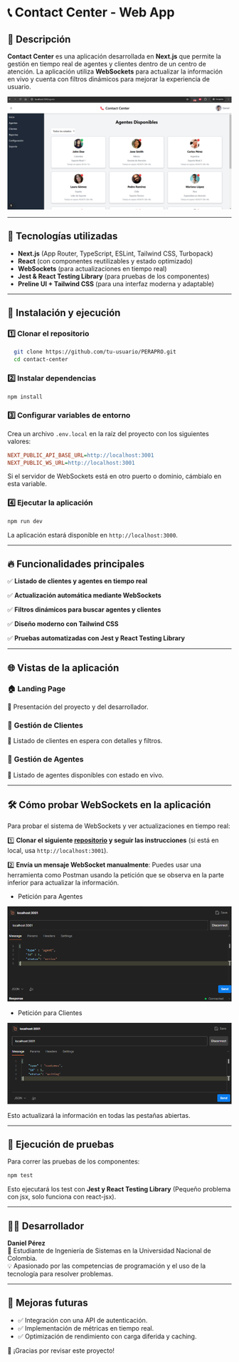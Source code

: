 # 📞 Contact Center - Web App

## 📌 Descripción
**Contact Center** es una aplicación desarrollada en **Next.js** que permite la gestión en tiempo real de agentes y clientes dentro de un centro de atención. La aplicación utiliza **WebSockets** para actualizar la información en vivo y cuenta con filtros dinámicos para mejorar la experiencia de usuario.

![Vista agentes](./assets/vistaAgentes.png)

---

## 🚀 Tecnologías utilizadas
- **Next.js** (App Router, TypeScript, ESLint, Tailwind CSS, Turbopack)
- **React** (con componentes reutilizables y estado optimizado)
- **WebSockets** (para actualizaciones en tiempo real)
- **Jest & React Testing Library** (para pruebas de los componentes)
- **Preline UI + Tailwind CSS** (para una interfaz moderna y adaptable)

---

## 🔧 Instalación y ejecución

### 1️⃣ **Clonar el repositorio**
```sh
  git clone https://github.com/tu-usuario/PERAPRO.git
  cd contact-center
```

### 2️⃣ **Instalar dependencias**
```sh
npm install
```

### 3️⃣ **Configurar variables de entorno**
Crea un archivo `.env.local` en la raíz del proyecto con los siguientes valores:
```ini
NEXT_PUBLIC_API_BASE_URL=http://localhost:3001
NEXT_PUBLIC_WS_URL=http://localhost:3001
```
Si el servidor de WebSockets está en otro puerto o dominio, cámbialo en esta variable.

### 4️⃣ **Ejecutar la aplicación**
```sh
npm run dev
```
La aplicación estará disponible en `http://localhost:3000`.

---

## 🔥 Funcionalidades principales
✅ **Listado de clientes y agentes en tiempo real**

✅ **Actualización automática mediante WebSockets**

✅ **Filtros dinámicos para buscar agentes y clientes**

✅ **Diseño moderno con Tailwind CSS**

✅ **Pruebas automatizadas con Jest y React Testing Library**

---

## 🌐 Vistas de la aplicación

### 🏠 **Landing Page**
📍 Presentación del proyecto y del desarrollador.

### 👥 **Gestión de Clientes**
📍 Listado de clientes en espera con detalles y filtros.

### 🏢 **Gestión de Agentes**
📍 Listado de agentes disponibles con estado en vivo.

---

## 🛠️ Cómo probar WebSockets en la aplicación
Para probar el sistema de WebSockets y ver actualizaciones en tiempo real:

1️⃣ **Clonar el siguiente [repositorio](https://github.com/PERAPRO/sockets) y seguir las instrucciones** (si está en local, usa `http://localhost:3001`).

2️⃣ **Envía un mensaje WebSocket manualmente**:
Puedes usar una herramienta como Postman usando la petición que se observa en la parte inferior para actualizar la información.

- Petición para Agentes

![Peticion de Agentes](./assets/Agentes.png)

- Petición para Clientes

![Peticion de clientes](./assets/Clientes.png)

Esto actualizará la información en todas las pestañas abiertas.

---

## 🧪 Ejecución de pruebas
Para correr las pruebas de los componentes:
```sh
npm test
```
Esto ejecutará los test con **Jest y React Testing Library** (Pequeño problema con jsx, solo funciona con react-jsx).

---

## 👨‍💻 Desarrollador
**Daniel Pérez**  
📍 Estudiante de Ingeniería de Sistemas en la Universidad Nacional de Colombia.  
💡 Apasionado por las competencias de programación y el uso de la tecnología para resolver problemas.

---

## 🎯 Mejoras futuras
- ✅ Integración con una API de autenticación.
- ✅ Implementación de métricas en tiempo real.
- ✅ Optimización de rendimiento con carga diferida y caching.

🚀 ¡Gracias por revisar este proyecto!
